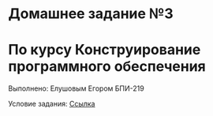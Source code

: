 # Домашнее задание №3
# По курсу Конструирование программного обеспечения

Выполнено: Елушовым Егором БПИ-219

Условие задания:
[Ссылка](https://docs.google.com/document/d/1iN_ofZj_wyaFpWY3ME1Ocp1_2gpZ9o7PdUJt_1Y_3Wg/edit)
